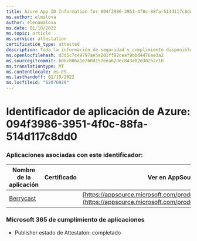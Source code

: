 ```yaml
---
title: Azure App ID Information for 094f3986-3951-4f0c-88fa-514d117c8dd0
ms.author: elmalova
author: elenamalova
ms.date: 01/18/2022
ms.topic: article
ms.service: attestation
certification_type: attested
description: Toda la información de seguridad y cumplimiento disponible para 094f3986-3951-4f0c-88fa-514d117c8dd0.
ms.openlocfilehash: d3d5c7c49797ae5a201ff92ceaf9bbd4476ae3a2
ms.sourcegitcommit: b0bc806a1e2b0d157eea62dec843e02d302b2c16
ms.translationtype: MT
ms.contentlocale: es-ES
ms.lasthandoff: 01/19/2022
ms.locfileid: "62076929"
---
```

# <a name="azure-app-id-094f3986-3951-4f0c-88fa-514d117c8dd0"></a>Identificador de aplicación de Azure: 094f3986-3951-4f0c-88fa-514d117c8dd0


### <a name="apps-associated-with-this-id"></a>Aplicaciones asociadas con este identificador:
| **Nombre de la aplicación** | **Certificado** | **Ver en AppSource** |
|--------------|---------------|-----------------------|
| [Berrycast](https://docs.microsoft.com/microsoft-365-app-certification/forward/WA200002798) |  | [https://appsource.microsoft.com/product/office/WA200002798](https://appsource.microsoft.com/product/office/WA200002798) |

### <a name="microsoft-365-app-compliance-status"></a>Microsoft 365 de cumplimiento de aplicaciones
- Publisher estado de Attestaton: completado
